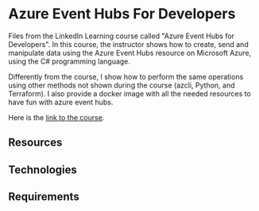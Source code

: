 # Azure Event Hubs For Developers

Files from the LinkedIn Learning course called "Azure Event Hubs for Developers". In this course, the instructor shows how to create, send and manipulate data using the Azure Event Hubs resource on Microsoft Azure, using the C# programming language. 

Differently from the course, I show how to perform the same operations using other methods not shown during the course (azcli, Python, and Terraform). I also provide a docker image with all the needed resources to have fun with azure event hubs.

Here is the [link to the course](https://www.linkedin.com/learning/azure-event-hubs-for-developers]).

## Resources

## Technologies

## Requirements
